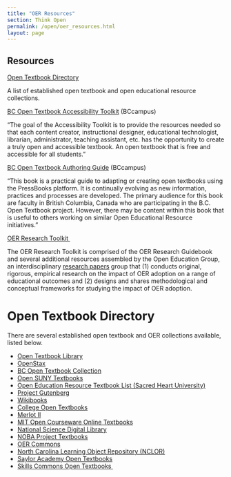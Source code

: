 ```yaml
---
title: "OER Resources"
section: Think Open
permalink: /open/oer_resources.html
layout: page
---
```


## Resources

[Open Textbook Directory](http://open.lib.uidaho.edu/index.php/resources/open-textbook-directory/)

A list of established open textbook and open educational resource collections.

[BC Open Textbook Accessibility Toolkit](https://opentextbc.ca/accessibilitytoolkit/) (BCcampus)

“The goal of the Accessibility Toolkit is to provide the resources needed so that each content creator, instructional designer, educational technologist, librarian, administrator, teaching assistant, etc. has the opportunity to create a truly open and accessible textbook. An open textbook that is free and accessible for all students.”

[BC Open Textbook Authoring Guide](https://opentextbc.ca/opentextbook/) (BCcampus)

“This book is a practical guide to adapting or creating open textbooks using the PressBooks platform. It is continually evolving as new information, practices and processes are developed. The primary audience for this book are faculty in British Columbia, Canada who are participating in the B.C. Open Textbook project. However, there may be content within this book that is useful to others working on similar Open Educational Resource initiatives.”

[OER Research Toolkit ](http://openedgroup.org/toolkit)

The OER Research Toolkit is comprised of the OER Research Guidebook and several additional resources assembled by the Open Education Group, an interdisciplinary [research papers](https://essay-lib.com/research-paper/) group that (1) conducts original, rigorous, empirical research on the impact of OER adoption on a range of educational outcomes and (2) designs and shares methodological and conceptual frameworks for studying the impact of OER adoption.

# Open Textbook Directory

There are several established open textbook and OER collections available, listed below.

*   [Open Textbook Library](http://open.umn.edu/opentextbooks/)
*   [OpenStax](https://openstax.org/)
*   [BC Open Textbook Collection](https://open.bccampus.ca/find-open-textbooks/)
*   [Open SUNY Textbooks](http://textbooks.opensuny.org/browse/)
*   [Open Education Resource Textbook List (Sacred Heart University)](http://digitalcommons.sacredheart.edu/cgi/viewcontent.cgi?article=1043&context=library_staff)
*   [Project Gutenberg](http://www.gutenberg.org/wiki/Main_Page)
*   [Wikibooks](https://en.wikibooks.org/wiki/Main_Page)
*   [College Open Textbooks](http://www.collegeopentextbooks.org/)
*   [Merlot II](https://www.merlot.org/merlot/index.htm?action=find)
*   [MIT Open Courseware Online Textbooks](http://ocw.mit.edu/courses/online-textbooks/)
*   [National Science Digital Library](https://nsdl.oercommons.org/)
*   [NOBA Project Textbooks](http://nobaproject.com/resources/ready-made-textbooks)
*   [OER Commons](https://www.oercommons.org/)
*   [North Carolina Learning Object Repository (NCLOR)](https://explorethelor.org/collections/open-educational-resources/)
*   [Saylor Academy Open Textbooks](http://www.saylor.org/books/)
*   [Skills Commons Open Textbooks ](https://www.skillscommons.org/discover?filtertype=type&filter_relational_operator=equals&filter=Open+Textbook)
